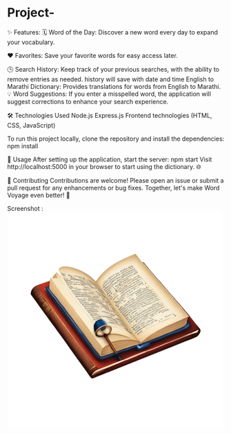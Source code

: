 # Project-
✨ Features: 
🗓️ Word of the Day: Discover a new word every day to expand your vocabulary.

❤️ Favorites: Save your favorite words for easy access later.

🕒 Search History: Keep track of your previous searches, with the ability to remove entries as needed. history will save with date and time
 English to Marathi Dictionary: Provides translations for words from English to Marathi.
💡 Word Suggestions: If you enter a misspelled word, the application will suggest corrections to enhance your search experience.

🛠️ Technologies Used
Node.js
Express.js
Frontend technologies (HTML, CSS, JavaScript)

To run this project locally, clone the repository and install the dependencies:
npm install

🚀 Usage
After setting up the application, start the server:
npm start
Visit http://localhost:5000 in your browser to start using the dictionary. 🌐

🤝 Contributing
Contributions are welcome! Please open an issue or submit a pull request for any enhancements or bug fixes. Together, let's make Word Voyage even better! 🎉

Screenshot :
![wallaper](public/images/logo.png)

